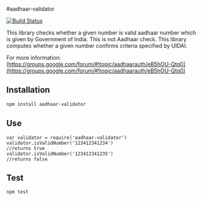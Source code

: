 #aadhaar-validator

[![Build Status](https://travis-ci.org/dinsaw/aadhaar-validator.svg?branch=master)](https://travis-ci.org/dinsaw/aadhaar-validator)

This library checks whether a given number is valid aadhaar number which is given by Government of India. 
This is not Aadhaar check. This library computes whether a given number confirms criteria specified by UIDAI.


For more information:
[https://groups.google.com/forum/#!topic/aadhaarauth/eB5hOU-Qtq0](https://groups.google.com/forum/#!topic/aadhaarauth/eB5hOU-Qtq0)

Installation
------------------

```bash
npm install aadhaar-validator
```

Use
------------------
```node
var validator = require('aadhaar-validator')
validator.isValidNumber('123412341234') 
//returns true
validator.isValidNumber('123412341235') 
//returns false
```

Test
-------------------
```bash
npm test
```
